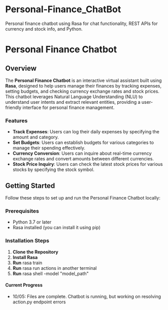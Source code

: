 # Personal-Finance_ChatBot
Personal finance chatbot using Rasa for chat functionality, REST APIs for currency and stock info, and Python.

# Personal Finance Chatbot

## Overview

The **Personal Finance Chatbot** is an interactive virtual assistant built using **Rasa**, designed to help users manage their finances by tracking expenses, setting budgets, and checking currency exchange rates and stock prices. This chatbot leverages Natural Language Understanding (NLU) to understand user intents and extract relevant entities, providing a user-friendly interface for personal finance management.

### Features

- **Track Expenses**: Users can log their daily expenses by specifying the amount and category.
- **Set Budgets**: Users can establish budgets for various categories to manage their spending effectively.
- **Currency Conversion**: Users can inquire about real-time currency exchange rates and convert amounts between different currencies.
- **Stock Price Inquiry**: Users can check the latest stock prices for various stocks by specifying the stock symbol.

## Getting Started

Follow these steps to set up and run the Personal Finance Chatbot locally:

### Prerequisites

- Python 3.7 or later
- Rasa installed (you can install it using pip)

### Installation Steps

1. **Clone the Repository**
2. **Install Rasa**
3. **Run** rasa train
4. **Run** rasa run actions in another terminal
5. **Run** rasa shell -model "model_path"

#### Current Progress
- 10/05: Files are complete. Chatbot is running, but working on resolving action.py endpoint errors



